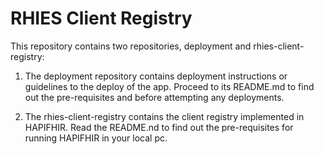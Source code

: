 # RHIES Client Registry

This repository contains two repositories, deployment and rhies-client-registry:
1. The deployment repository contains deployment instructions or guidelines to the deploy of the app. 
    Proceed to its README.md to find out the pre-requisites and before attempting any deployments.

2. The rhies-client-registry contains the client registry implemented in HAPIFHIR.
    Read the README.nd to find out the pre-requisites for running HAPIFHIR in your local pc.
